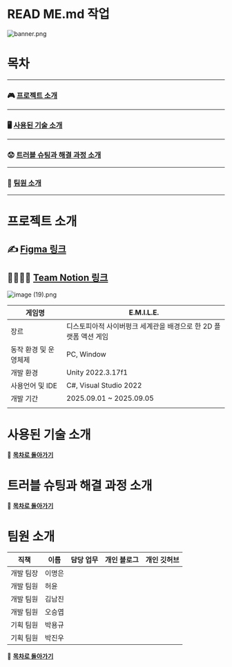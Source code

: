 # READ ME.md 작업

![banner.png](banner.png)

# **목차**

---

### 🎮 [프로젝트 소개](https://www.notion.so/READ-ME-md-263d0881b9c480ab84e1d07994ac9da8?pvs=21)

---

### 🖥️ [사용된 기술 소개](https://www.notion.so/READ-ME-md-263d0881b9c480ab84e1d07994ac9da8?pvs=21)

---

### 😟 [트러블 슈팅과 해결 과정 소개](https://www.notion.so/READ-ME-md-263d0881b9c480ab84e1d07994ac9da8?pvs=21)

---

### 🤝 [팀원 소개](https://www.notion.so/READ-ME-md-263d0881b9c480ab84e1d07994ac9da8?pvs=21)

---

# 프로젝트 소개

## **✍️** [Figma 링크](https://www.figma.com/board/dKdvdpFbEZ4sBSMkXWzEzS/%EC%A0%9C%EB%AA%A9-%EC%97%86%EC%9D%8C?node-id=0-1&p=f&t=fnVup5KXCERHfWW3-0)

## **👨‍👩‍👧‍👦** [Team Notion 링크](https://www.notion.so/25a2dc3ef514819ab176e7b6345b8b87?pvs=21)

![image (19).png](image_(19).png)

| **게임명** | E.M.I.L.E. |
| --- | --- |
| 장르 | 디스토피아적 사이버펑크 세계관을 배경으로 한 2D 플랫폼 액션 게임 |
| 동작 환경 및 운영체제 | PC, Window |
| 개발 환경 | Unity 2022.3.17f1 |
| 사용언어 및 IDE | C#, Visual Studio 2022 |
| 개발 기간 | 2025.09.01 ~ 2025.09.05 |
|  |  |

# 사용된 기술 소개

📜 **[목차로 돌아가기](https://www.notion.so/READ-ME-md-263d0881b9c480ab84e1d07994ac9da8?pvs=21)**

# 트러블 슈팅과 해결 과정 소개

📜 **[목차로 돌아가기](https://www.notion.so/READ-ME-md-263d0881b9c480ab84e1d07994ac9da8?pvs=21)**

# 팀원 소개

| 직책 | 이름 | 담당 업무 | 개인 블로그 | 개인 깃허브 |
| --- | --- | --- | --- | --- |
| 개발 팀장 | 이명은 |  |  |  |
| 개발 팀원 | 허윤 |  |  |  |
| 개발 팀원 | 김남진 |  |  |  |
| 개발 팀원 | 오승엽 |  |  |  |
| 기획 팀원 | 박용규 |  |  |  |
| 기획 팀원 | 박진우 |  |  |  |

📜 **[목차로 돌아가기](https://www.notion.so/READ-ME-md-263d0881b9c480ab84e1d07994ac9da8?pvs=21)**